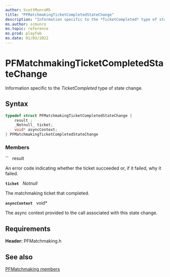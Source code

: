 ```yaml
---
author: ScottMunroMS
title: "PFMatchmakingTicketCompletedStateChange"
description: "Information specific to the *TicketCompleted* type of state change."
ms.author: scmunro
ms.topic: reference
ms.prod: playfab
ms.date: 01/03/2022
---
```


# PFMatchmakingTicketCompletedStateChange  

Information specific to the *TicketCompleted* type of state change.  

## Syntax  
  
```cpp
typedef struct PFMatchmakingTicketCompletedStateChange {  
    result ;  
    _Notnull_ ticket;  
    void* asyncContext;  
} PFMatchmakingTicketCompletedStateChange  
```
  
### Members  
  
**``** &nbsp; result  
  
An error code indicating whether the ticket succeeded or, if it failed, why it failed.
  
**`ticket`** &nbsp; _Notnull_  
  
The matchmaking ticket that completed.
  
**`asyncContext`** &nbsp; void*  
  
The async context provided to the call associated with this state change.
  
  
## Requirements  
  
**Header:** PFMatchmaking.h
  
## See also  
[PFMatchmaking members](../pfmatchmaking_members.md)  

  
  
